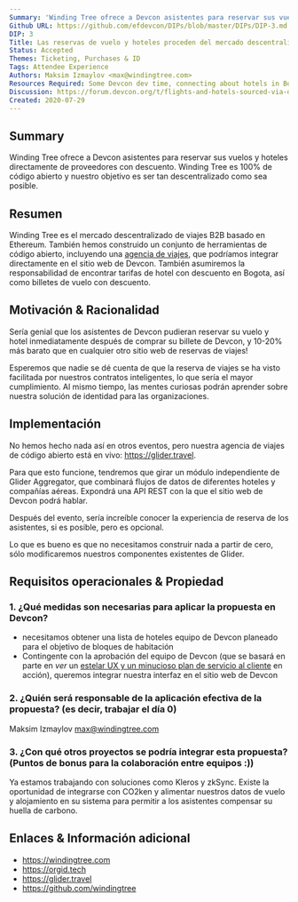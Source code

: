 ```yaml
---
Summary: 'Winding Tree ofrece a Devcon asistentes para reservar sus vuelos y hoteles directamente de proveedores con descuento. Winding Tree es 100% de código abierto y nuestro objetivo es ser tan descentralizado como sea posible.'
Github URL: https://github.com/efdevcon/DIPs/blob/master/DIPs/DIP-3.md
DIP: 3
Title: Las reservas de vuelo y hoteles proceden del mercado descentralizado de viajes de código abierto
Status: Accepted
Themes: Ticketing, Purchases & ID
Tags: Attendee Experience
Authors: Maksim Izmaylov <max@windingtree.com>
Resources Required: Some Devcon dev time, connecting about hotels in Bogota
Discussion: https://forum.devcon.org/t/flights-and-hotels-sourced-via-decentralized-marketplace/42
Created: 2020-07-29
---
```


## Summary

Winding Tree ofrece a Devcon asistentes para reservar sus vuelos y hoteles directamente de proveedores con descuento. Winding Tree es 100% de código abierto y nuestro objetivo es ser tan descentralizado como sea posible.

## Resumen

Winding Tree es el mercado descentralizado de viajes B2B basado en Ethereum. También hemos construido un conjunto de herramientas de código abierto, incluyendo una [agencia de viajes](https://glider.travel), que podríamos integrar directamente en el sitio web de Devcon. También asumiremos la responsabilidad de encontrar tarifas de hotel con descuento en Bogota, así como billetes de vuelo con descuento.

## Motivación & Racionalidad

Sería genial que los asistentes de Devcon pudieran reservar su vuelo y hotel inmediatamente después de comprar su billete de Devcon, y 10-20% más barato que en cualquier otro sitio web de reservas de viajes!

Esperemos que nadie se dé cuenta de que la reserva de viajes se ha visto facilitada por nuestros contratos inteligentes, lo que sería el mayor cumplimiento. Al mismo tiempo, las mentes curiosas podrán aprender sobre nuestra solución de identidad para las organizaciones.

## Implementación

No hemos hecho nada así en otros eventos, pero nuestra agencia de viajes de código abierto está en vivo: https://glider.travel.

Para que esto funcione, tendremos que girar un módulo independiente de Glider Aggregator, que combinará flujos de datos de diferentes hoteles y compañías aéreas. Expondrá una API REST con la que el sitio web de Devcon podrá hablar.

Después del evento, sería increíble conocer la experiencia de reserva de los asistentes, si es posible, pero es opcional.

Lo que es bueno es que no necesitamos construir nada a partir de cero, sólo modificaremos nuestros componentes existentes de Glider.

## Requisitos operacionales & Propiedad

### 1. ¿Qué medidas son necesarias para aplicar la propuesta en Devcon?

- necesitamos obtener una lista de hoteles equipo de Devcon planeado para el objetivo de bloques de habitación
- Contingente con la aprobación del equipo de Devcon (que se basará en parte en *ver* un [estelar UX y un minucioso plan de servicio al cliente](https://github.com/efdevcon/DIPs/pull/33) en acción), queremos integrar nuestra interfaz en el sitio web de Devcon

### 2. ¿Quién será responsable de la aplicación efectiva de la propuesta? (es decir, trabajar el día 0)

Maksim Izmaylov <max@windingtree.com>

### 3. ¿Con qué otros proyectos se podría integrar esta propuesta? (Puntos de bonus para la colaboración entre equipos :))

Ya estamos trabajando con soluciones como Kleros y zkSync. Existe la oportunidad de integrarse con CO2ken y alimentar nuestros datos de vuelo y alojamiento en su sistema para permitir a los asistentes compensar su huella de carbono.

## Enlaces & Información adicional

- https://windingtree.com
- https://orgid.tech
- https://glider.travel
- https://github.com/windingtree
